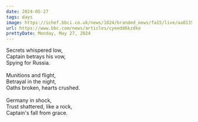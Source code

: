 ```yaml
---
date: 2024-05-27
tags: days
image: https://ichef.bbci.co.uk/news/1024/branded_news/fa15/live/aa013590-1c1d-11ef-80aa-699d54c46324.jpg
url: https://www.bbc.com/news/articles/cyeedd6kzdko
prettyDate: Monday, May 27, 2024
---
```

Secrets whispered low,<br>Captain betrays his vow,<br>Spying for Russia.<br><br>Munitions and flight,<br>Betrayal in the night,<br>Oaths broken, hearts crushed.<br><br>Germany in shock,<br>Trust shattered, like a rock,<br>Captain's fall from grace.